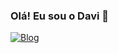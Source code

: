 ### Olá! Eu sou o Davi 👋

[![Blog](https://img.shields.io/badge/Gmail-D14836?style=for-the-badge&logo=gmail&logoColor=white)](davianitelli282@gmail.com)
